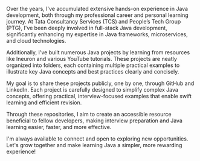Over the years, I've accumulated extensive hands-on experience in Java development, both through my professional career and personal learning journey. At Tata Consultancy Services (TCS) and People’s Tech Group (PTG), I've been deeply involved in full-stack Java development, significantly enhancing my expertise in Java frameworks, microservices, and cloud technologies.

Additionally, I've built numerous Java projects by learning from resources like Ineuron and various YouTube tutorials. These projects are neatly organized into folders, each containing multiple practical examples to illustrate key Java concepts and best practices clearly and concisely.

My goal is to share these projects publicly, one by one, through GitHub and LinkedIn. Each project is carefully designed to simplify complex Java concepts, offering practical, interview-focused examples that enable swift learning and efficient revision.

Through these repositories, I aim to create an accessible resource beneficial to fellow developers, making interview preparation and Java learning easier, faster, and more effective.

I'm always available to connect and open to exploring new opportunities. Let's grow together and make learning Java a simpler, more rewarding experience!

